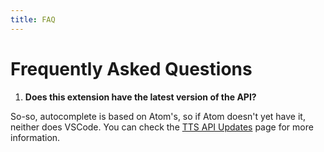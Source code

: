 ```yaml
---
title: FAQ
---
```


# Frequently Asked Questions

1.  **Does this extension have the latest version of the API?**

So-so, autocomplete is based on Atom's, so if Atom doesn't yet have it, neither does VSCode. You can check the [TTS API Updates](extension/apiUpdates) page for more information.
